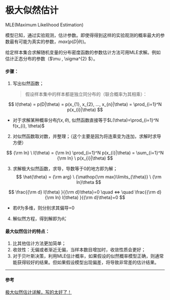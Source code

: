 # 极大似然估计
MLE(Maximum Likelihood Estimation) 


模型已知，通过实验观测，估计参数。即使得得到这样的实验观测的概率最大的参数最有可能为真实的参数，$max(p(D|\theta))$。

给定样本集合求解随机变量的分布密度函数的参数估计方法可用MLE求解。例如估计正态分布的参数（$\mu , \sigma^{2} $）。

#### 步骤：
1. 写出似然函数；

    > 假设样本集中的样本都是独立同分布的（联合概率为其相乘）：

$$
l(\theta) = p(D|\theta) = p(x_{1}, x_{2}, ..., x_{n}|\theta) = \prod_{i=1}^N p(x_{i}|\theta)
$$

* 对于求解某种概率分布$f(x, \theta)$, 似然函数直接等于$L(\theta)=\prod_{i=1}^N f(x_{i}, \theta)$

2. 对似然函数取对数，并整理；（这个主要是因为将连乘变为连加，求解时求导方便）

$$
{\rm ln} \ l(\theta) = {\rm ln} \prod_{i=1}^N p(x_{i}|\theta) = \sum_{i=1}^N {\rm ln} \ p(x_{i}|\theta)
$$


3. 求解极大似然函数，求导，导数等于0的地方即为解；
$$
\hat{\theta} = {\rm arg} \ {\mathop{\rm max}\limits_{\theta}} \ {\rm ln}\theta
$$

$$
\frac{{\rm d} l(\theta) }{{\rm d}\theta}=0 \quad <=> \quad \frac{{\rm d} {\rm ln} l(\theta) }{{\rm d}\theta}=0
$$

* 若$\theta$为多维，则分别求其偏导=0

4. 解似然方程，得到解即为$\hat{\theta}$。

#### 最大似然估计的特点：
1. 比其他估计方法更加简单；
2. 收敛性：无偏或者渐近无偏，当样本数目增加时，收敛性质会更好；
3. 对于贝叶斯决策，利用MLE估计概率，如果假设的似然概率模型正确，则通常能获得较好的结果。但如果假设模型出现偏差，将导致非常差的估计结果。

---
#### 参考
[极大似然估计详解，写的太好了！](https://blog.csdn.net/qq_39355550/article/details/81809467)